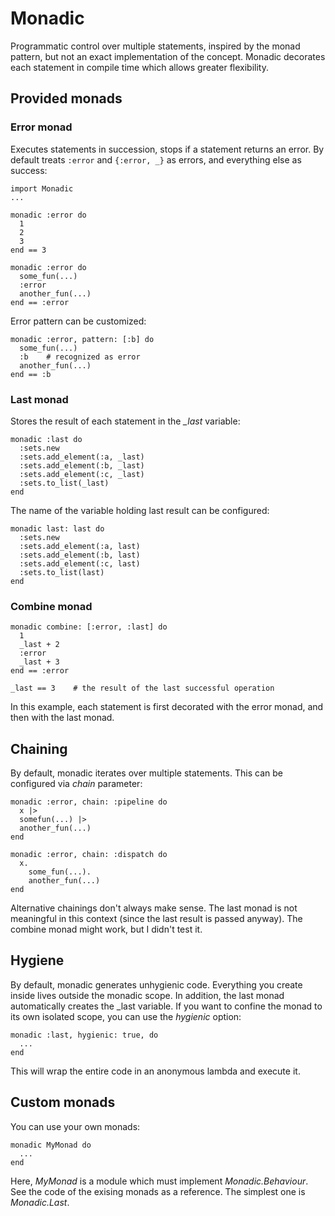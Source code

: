 # Monadic

Programmatic control over multiple statements, inspired by the monad pattern, but not an exact implementation of the concept. Monadic decorates each statement in compile time which allows greater flexibility.

## Provided monads

### Error monad

Executes statements in succession, stops if a statement returns an error. By default treats `:error` and `{:error, _}` as errors, and everything else as success:

    import Monadic
    ...

    monadic :error do
      1
      2
      3
    end == 3

    monadic :error do
      some_fun(...)
      :error
      another_fun(...)
    end == :error

Error pattern can be customized:

    monadic :error, pattern: [:b] do
      some_fun(...)
      :b    # recognized as error
      another_fun(...)
    end == :b

### Last monad

Stores the result of each statement in the _\_last_ variable:

    monadic :last do
      :sets.new
      :sets.add_element(:a, _last)
      :sets.add_element(:b, _last)
      :sets.add_element(:c, _last)
      :sets.to_list(_last)
    end

The name of the variable holding last result can be configured:

    monadic last: last do
      :sets.new
      :sets.add_element(:a, last)
      :sets.add_element(:b, last)
      :sets.add_element(:c, last)
      :sets.to_list(last)
    end


### Combine monad

    monadic combine: [:error, :last] do
      1
      _last + 2
      :error
      _last + 3
    end == :error

    _last == 3    # the result of the last successful operation

In this example, each statement is first decorated with the error monad, and then with the last monad.

## Chaining

By default, monadic iterates over multiple statements. This can be configured via _chain_ parameter:

    monadic :error, chain: :pipeline do
      x |>
      somefun(...) |> 
      another_fun(...)
    end

    monadic :error, chain: :dispatch do
      x.
        some_fun(...).
        another_fun(...)
    end

Alternative chainings don't always make sense. The last monad is not meaningful in this context (since the last result is passed anyway). The combine monad might work, but I didn't test it.

## Hygiene

By default, monadic generates unhygienic code. Everything you create inside lives outside the monadic scope. In addition, the last monad automatically creates the \_last variable. If you want to confine the monad to its own isolated scope, you can use the _hygienic_ option:

    monadic :last, hygienic: true, do
      ...
    end

This will wrap the entire code in an anonymous lambda and execute it.

## Custom monads

You can use your own monads:

    monadic MyMonad do
      ...
    end

Here, _MyMonad_ is a module which must implement _Monadic.Behaviour_.  
See the code of the exising monads as a reference. The simplest one is _Monadic.Last_.
